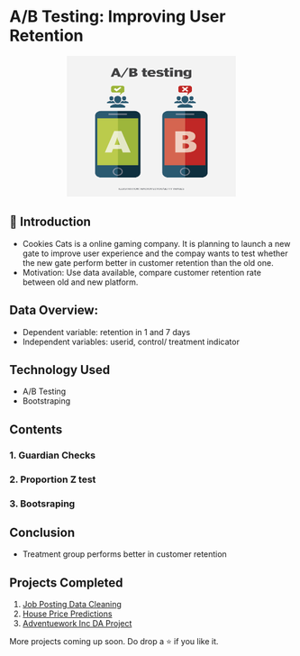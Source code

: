 # A/B Testing: Improving User Retention

<p align="center"><img src="img/mobile_computing_ab_testing.png" height="250" width="300"></p>

## 📌 Introduction
- Cookies Cats is a online gaming company. It is planning to launch a new gate to improve user experience and the compay wants to test whether the new gate perform better in customer retention than the old one.
- Motivation: Use data available, compare customer retention rate between old and new platform.

## Data Overview:
- Dependent variable: retention in 1 and 7 days
- Independent variables: userid, control/ treatment indicator

## Technology Used

<ul>
  <li>A/B Testing</li>
  <li>Bootstraping</li>

</ul>

## Contents

<h3>1. Guardian Checks</h3>
<h3>2. Proportion Z test</h3>
<h3>3. Bootsraping</h3>

## Conclusion

- Treatment group performs better in customer retention

## Projects Completed

1. <a href="https://github.com/lyphuong601/job-postings-data-cleaning">Job Posting Data Cleaning</a>
2. <a href="https://github.com/lyphuong601/data-science/tree/main/linear-regression-BGD-deployment">House Price Predictions</a>
3. <a href="https://github.com/lyphuong601/adventuework-inc-da-project"> Adventuework Inc DA Project</a>

More projects coming up soon. Do drop a ⭐ if you like it.
